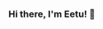 ### Hi there, I'm Eetu! 👋

<!--
**eetukarttunen/eetukarttunen** is a ✨ _special_ ✨ repository because its `README.md` (this file) appears on your GitHub profile.

I'm a second year Computer Science student from Joensuu, Finland! Here's some facts about me:

- 🔭 I’m currently working on my university studies: Full Stack open -course & my own personal projects
- 🌱 I’m currently learning React, Redux, Node.js, MongoDB, GraphQL ja TypeScript. I'm skilled in Java & SQL.
- 👯 I’m looking to collaborate on Android software development
- 🤔 I’m looking for help with finding a job for summer 2021!
- 📫 How to reach me: eetu.karttunen@outlook.com & https://www.linkedin.com/in/eetu-karttunen-912631160
- ⚡ Fun fact: I love guitars & distance running
-->
